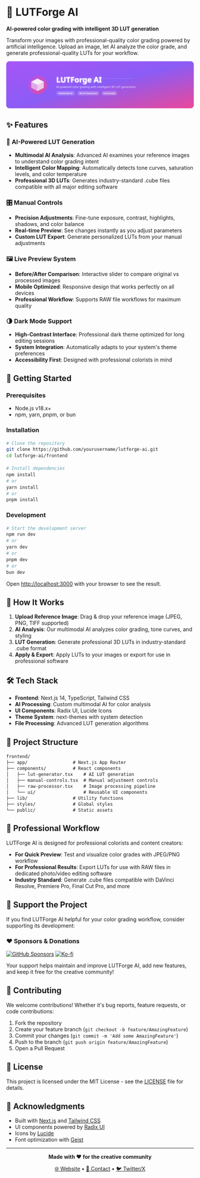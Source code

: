 # 🎨 LUTForge AI

**AI-powered color grading with intelligent 3D LUT generation**

Transform your images with professional-quality color grading powered by artificial intelligence. Upload an image, let AI analyze the color grade, and generate professional-quality LUTs for your workflow.

![LUTForge AI Banner](frontend/public/banner.svg)

## ✨ Features

### 🤖 **AI-Powered LUT Generation**
- **Multimodal AI Analysis**: Advanced AI examines your reference images to understand color grading intent
- **Intelligent Color Mapping**: Automatically detects tone curves, saturation levels, and color temperature
- **Professional 3D LUTs**: Generates industry-standard .cube files compatible with all major editing software

### 🎛️ **Manual Controls**
- **Precision Adjustments**: Fine-tune exposure, contrast, highlights, shadows, and color balance
- **Real-time Preview**: See changes instantly as you adjust parameters
- **Custom LUT Export**: Generate personalized LUTs from your manual adjustments

### 🖼️ **Live Preview System**
- **Before/After Comparison**: Interactive slider to compare original vs processed images
- **Mobile Optimized**: Responsive design that works perfectly on all devices
- **Professional Workflow**: Supports RAW file workflows for maximum quality

### 🌗 **Dark Mode Support**
- **High-Contrast Interface**: Professional dark theme optimized for long editing sessions
- **System Integration**: Automatically adapts to your system's theme preferences
- **Accessibility First**: Designed with professional colorists in mind

## 🚀 Getting Started

### Prerequisites
- Node.js v18.x+
- npm, yarn, pnpm, or bun

### Installation

```bash
# Clone the repository
git clone https://github.com/yourusername/lutforge-ai.git
cd lutforge-ai/frontend

# Install dependencies
npm install
# or
yarn install
# or
pnpm install
```

### Development

```bash
# Start the development server
npm run dev
# or
yarn dev
# or
pnpm dev
# or
bun dev
```

Open [http://localhost:3000](http://localhost:3000) with your browser to see the result.

## 🎯 How It Works

1. **Upload Reference Image**: Drag & drop your reference image (JPEG, PNG, TIFF supported)
2. **AI Analysis**: Our multimodal AI analyzes color grading, tone curves, and styling
3. **LUT Generation**: Generate professional 3D LUTs in industry-standard .cube format
4. **Apply & Export**: Apply LUTs to your images or export for use in professional software

## 🛠️ Tech Stack

- **Frontend**: Next.js 14, TypeScript, Tailwind CSS
- **AI Processing**: Custom multimodal AI for color analysis
- **UI Components**: Radix UI, Lucide Icons
- **Theme System**: next-themes with system detection
- **File Processing**: Advanced LUT generation algorithms

## 📁 Project Structure

```
frontend/
├── app/                 # Next.js App Router
├── components/          # React components
│   ├── lut-generator.tsx    # AI LUT generation
│   ├── manual-controls.tsx  # Manual adjustment controls
│   ├── raw-processor.tsx    # Image processing pipeline
│   └── ui/                  # Reusable UI components
├── lib/                 # Utility functions
├── styles/              # Global styles
└── public/              # Static assets
```

## 🎨 Professional Workflow

LUTForge AI is designed for professional colorists and content creators:

- **For Quick Preview**: Test and visualize color grades with JPEG/PNG workflow
- **For Professional Results**: Export LUTs for use with RAW files in dedicated photo/video editing software
- **Industry Standard**: Generate .cube files compatible with DaVinci Resolve, Premiere Pro, Final Cut Pro, and more

## 🌟 Support the Project

If you find LUTForge AI helpful for your color grading workflow, consider supporting its development:

### ❤️ Sponsors & Donations

[![GitHub Sponsors](https://img.shields.io/badge/GitHub-Sponsors-pink?style=for-the-badge&logo=github)](https://github.com/sponsors/veedy-dev)
[![Ko-fi](https://img.shields.io/badge/Ko--fi-Support-orange?style=for-the-badge&logo=ko-fi)](https://ko-fi.com/veedygraph)

Your support helps maintain and improve LUTForge AI, add new features, and keep it free for the creative community!

## 🤝 Contributing

We welcome contributions! Whether it's bug reports, feature requests, or code contributions:

1. Fork the repository
2. Create your feature branch (`git checkout -b feature/AmazingFeature`)
3. Commit your changes (`git commit -m 'Add some AmazingFeature'`)
4. Push to the branch (`git push origin feature/AmazingFeature`)
5. Open a Pull Request

## 📄 License

This project is licensed under the MIT License - see the [LICENSE](LICENSE) file for details.

## 🙏 Acknowledgments

- Built with [Next.js](https://nextjs.org) and [Tailwind CSS](https://tailwindcss.com)
- UI components powered by [Radix UI](https://radix-ui.com)
- Icons by [Lucide](https://lucide.dev)
- Font optimization with [Geist](https://vercel.com/font)

---

<div align="center">

**Made with ❤️ for the creative community**

[🌐 Website](https://lutforge-ai.vercel.app) • [📧 Contact](mailto:veedy.dev@gmail.com) • [🐦 Twitter/X](https://x.com/veedygraph)

</div>